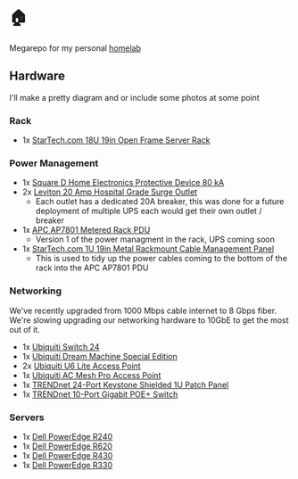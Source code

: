 # 🏠

Megarepo for my personal [homelab](https://www.reddit.com/r/homelab/wiki/introduction/)

## Hardware

I'll make a pretty diagram and or include some photos at some point

### Rack

 - 1x [StarTech.com 18U 19in Open Frame Server Rack](https://www.startech.com/en-ca/server-management/4postrack18u)

### Power Management

 - 1x [Square D Home Electronics Protective Device 80 kA](https://www.se.com/ca/en/product/HEPD80C/spd%2C-hepd-type-1%2C-120-240-v%2C-1-ph%2C-3-wire%2C-80-ka%2C-consumer-packaging/?range=61969-square-d-hepd-home-electronics-protective-device&node=12368269215-hepd&selected-node-id=12368269215)
 - 2x [Leviton 20 Amp Hospital Grade Surge Outlet](https://www.leviton.com/en/products/t8380-w)
   - Each outlet has a dedicated 20A breaker, this was done for a future deployment of multiple UPS each would get their own outlet / breaker
 - 1x [APC AP7801 Metered Rack PDU](https://www.apc.com/shop/ca/en/products/Rack-PDU-Metered-1U-20A-120V-8-5-20/P-AP7801)
   - Version 1 of the power managment in the rack, UPS coming soon
 - 1x [StarTech.com 1U 19in Metal Rackmount Cable Management Panel](https://www.startech.com/en-ca/server-management/cablmanager2)
   - This is used to tidy up the power cables coming to the bottom of the rack into the APC AP7801 PDU

### Networking

We've recently upgraded from 1000 Mbps cable internet to 8 Gbps fiber. We're slowing upgrading our networking hardware to 10GbE to get the most out of it.

 - 1x [Ubiquiti Switch 24](https://store.ui.com/collections/unifi-network-switching/products/usw-24)
 - 1x [Ubiquiti Dream Machine Special Edition](https://store.ui.com/collections/unifi-network-unifi-os-consoles/products/dream-machine-se)
 - 2x [Ubiquiti U6 Lite Access Point](https://store.ui.com/collections/unifi-network-wireless/products/u6-lite-us)
 - 1x [Ubiquiti AC Mesh Pro Access Point](https://store.ui.com/collections/unifi-network-wireless/products/unifi-ac-mesh-pro-ap)
 - 1x [TRENDnet 24-Port Keystone Shielded 1U Patch Panel](https://www.trendnet.com/products/patch-panel/24-Port-Blank-Keystone-Shielded-1U-Patch-Panel-TC-KP24S)
 - 1x [TRENDnet 10-Port Gigabit POE+ Switch](https://www.trendnet.com/products/product-detail?prod=190_TPE-1020WS)

### Servers

 - 1x [Dell PowerEdge R240](https://www.dell.com/support/home/en-ca/product-support/product/poweredge-r240/overview)
 - 1x [Dell PowerEdge R620](https://www.dell.com/support/home/en-ca/product-support/product/poweredge-r620/overview)
 - 1x [Dell PowerEdge R430](https://www.dell.com/support/home/en-ca/product-support/product/poweredge-r430/overview)
 - 1x [Dell PowerEdge R330](https://www.dell.com/support/home/en-ca/product-support/product/poweredge-r330/overview)
